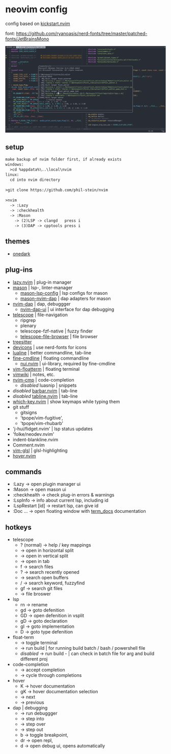 
# neovim config

config based on [kickstart.nvim](https://github.com/nvim-lua/kickstart.nvim) <br>

font: https://github.com/ryanoasis/nerd-fonts/tree/master/patched-fonts/JetBrainsMono <br>

<img src="https://github.com/phil-stein/nvim/blob/main/screenshot_01.PNG" alt="screenshot" width="800"> <br>

## setup
```
make backup of nvim folder first, if already exists
windows: 
  >cd %appdata%\..\local\nvim
linux:
  cd into nvim directory
  
>git clone https://github.com/phil-stein/nvim 

>nvim
  -> :Lazy
  -> :checkhealth
  -> :Mason
    -> (2)LSP -> clangd   press i
    -> (3)DAP -> cpptools press i
```

## themes
- [onedark](https://github.com/navarasu/onedark.nvim)

## plug-ins
- [lazy.nvim](https://github.com/folke/lazy.nvim) | plug-in manager
- [mason](https://github.com/williamboman/mason.nvim) | lsp-, linter-manager
	- [mason-lsp-config](https://github.com/williamboman/mason-lspconfig.nvim) | lsp configs for mason
  - [mason-nvim-dap](https://github.com/jay-babu/mason-nvim-dap.nvim) | dap adapters for mason
- [nvim-dap](https://github.com/mfussenegger/nvim-dap) | dap, debuggger
  - [nvim-dap-ui](https://github.com/rcarriga/nvim-dap-ui) | ui interface for dap debugging
- [telescope](https://github.com/nvim-telescope/telescope.nvim) | file-navigation
	- ripgrep
	- plenary
	- telescope-fzf-native | fuzzy finder
	- [telescope-file-browser](https://github.com/nvim-telescope/telescope-file-browser.nvim) | file browser
- [treesitter](https://github.com/nvim-treesitter/nvim-treesitter) 
- [devicons](https://github.com/ryanoasis/vim-devicons) | use nerd-fonts for icons
- [lualine](https://github.com/nvim-lualine/lualine.nvim) | better commandline, tab-line
- [fine-cmdline](https://github.com/VonHeikemen/fine-cmdline.nvim) | floating commandline
	- [nui.nvim](https://github.com/MunifTanjim/nui.nvim/tree/main) | ui-library, required by fine-cmdline
- [vim-floatterm](https://github.com/voldikss/vim-floaterm) | floating terminal
- [vimwiki](https://github.com/vimwiki/vimwiki) | notes, etc.
- [nvim-cmp](https://github.com/hrsh7th/nvim-cmp) | code-completion
	- _disabled_ luasnip | snippets
- _disabled_ [barbar.nvim](https://github.com/romgrk/barbar.nvim) | tab-line
- _disabled_ [tabline.nvim](https://github.com/kdheepak/tabline.nvim) | tab-line
- [which-key.nvim](https://github.com/folke/which-key.nvim) | show keymaps while typing them
- git stuff
  - gitsigns
  - 'tpope/vim-fugitive',
  - 'tpope/vim-rhubarb'
- 'j-hui/fidget.nvim' | lsp status updates
- 'folke/neodev.nvim' 
- indent-blankline.nvim
- Comment.nvim
- [vim-glsl](https://github.com/tikhomirov/vim-glsl) | glsl-highlighting
- [hover.nvim](https://github.com/lewis6991/hover.nvim)

## commands
- :Lazy             -> open plugin manager ui
- :Mason            -> open mason ui
- :checkhealth      -> check plug-in errors & warnings
- :LspInfo          -> info about current lsp, including id
- :LspRestart [id]  -> restart lsp, can give id
- :Doc ...          -> open floating window with [term_docs]() documentation

## hotkeys
- telescope
	- ? (normal)			-> help / key mappings
	- <C-s>						-> open in horizontal split
	- <C-x>						-> open in vertical split
	- <C-t>						-> open in tab
	- <leader>f				-> search files
	- <leader>?       -> search recently opened
	- <leader><space> -> search open buffers
	- <leader>/				-> search keyword, fuzzyfind
	- <leader>gf			-> search git files
	- <C-d>						-> file broswer
- lsp
	- <leader>rn			-> rename
	- gd							-> goto defenition
	- GD              -> open defenition in vsplit
	- gD							-> goto declaration
	- gI							-> goto implementation
	- <leader>D				-> goto type defenition
- float-term 
	- <C-t>	          -> toggle terminal
	- <C-b>						-> run build   | for running build batch / bash / powershell file
	- _disabled_ <C-B>						-> run build - | can check in batch file for arg and build different proj
- code-completion
	- <CR>						-> accept completion
	- <Tab>		  			-> cycle through completions
- hover
	- K								-> hover documentation
	- gK							-> hover documentation selection
	- <C-n>						-> next
	- <C-p>						-> previous
- dap | debugging
  - <F5>            -> run debuggger
  - <F9>            -> step into
  - <F10>           -> step over
  - <F12>           -> step out
  - <leader>b       -> toggle breakpoint,
  - <leader>dr      -> open repl,
  - <leader>d       -> open debug ui, opens automatically

